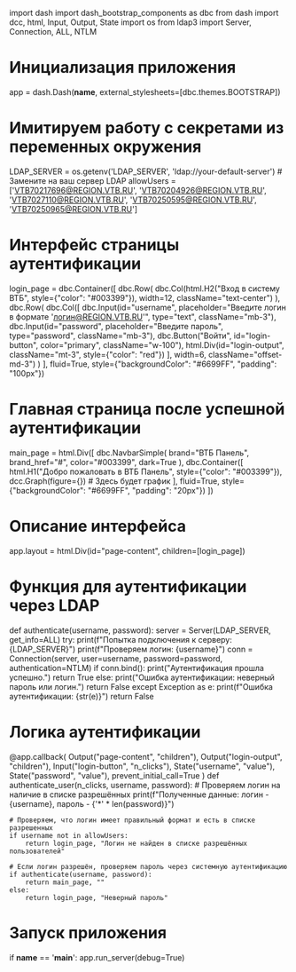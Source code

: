 import dash
import dash_bootstrap_components as dbc
from dash import dcc, html, Input, Output, State
import os
from ldap3 import Server, Connection, ALL, NTLM

# Инициализация приложения
app = dash.Dash(__name__, external_stylesheets=[dbc.themes.BOOTSTRAP])

# Имитируем работу с секретами из переменных окружения
LDAP_SERVER = os.getenv('LDAP_SERVER', 'ldap://your-default-server')  # Замените на ваш сервер LDAP
allowUsers = ['VTB70217696@REGION.VTB.RU', 'VTB70204926@REGION.VTB.RU', 'VTB7027110@REGION.VTB.RU', 'VTB70250595@REGION.VTB.RU', 'VTB70250965@REGION.VTB.RU']

# Интерфейс страницы аутентификации
login_page = dbc.Container([
    dbc.Row(
        dbc.Col(html.H2("Вход в систему ВТБ", style={"color": "#003399"}), width=12, className="text-center")
    ),
    dbc.Row(
        dbc.Col([
            dbc.Input(id="username", placeholder="Введите логин в формате 'логин@REGION.VTB.RU'", type="text", className="mb-3"),
            dbc.Input(id="password", placeholder="Введите пароль", type="password", className="mb-3"),
            dbc.Button("Войти", id="login-button", color="primary", className="w-100"),
            html.Div(id="login-output", className="mt-3", style={"color": "red"})
        ], width=6, className="offset-md-3")
    )
], fluid=True, style={"backgroundColor": "#6699FF", "padding": "100px"})

# Главная страница после успешной аутентификации
main_page = html.Div([
    dbc.NavbarSimple(
        brand="ВТБ Панель",
        brand_href="#",
        color="#003399",
        dark=True
    ),
    dbc.Container([
        html.H1("Добро пожаловать в ВТБ Панель", style={"color": "#003399"}),
        dcc.Graph(figure={})  # Здесь будет график
    ], fluid=True, style={"backgroundColor": "#6699FF", "padding": "20px"})
])

# Описание интерфейса
app.layout = html.Div(id="page-content", children=[login_page])

# Функция для аутентификации через LDAP
def authenticate(username, password):
    server = Server(LDAP_SERVER, get_info=ALL)
    try:
        print(f"Попытка подключения к серверу: {LDAP_SERVER}")
        print(f"Проверяем логин: {username}")
        conn = Connection(server, user=username, password=password, authentication=NTLM)
        if conn.bind():
            print("Аутентификация прошла успешно.")
            return True
        else:
            print("Ошибка аутентификации: неверный пароль или логин.")
            return False
    except Exception as e:
        print(f"Ошибка аутентификации: {str(e)}")
        return False

# Логика аутентификации
@app.callback(
    Output("page-content", "children"),
    Output("login-output", "children"),
    Input("login-button", "n_clicks"),
    State("username", "value"),
    State("password", "value"),
    prevent_initial_call=True
)
def authenticate_user(n_clicks, username, password):
    # Проверяем логин на наличие в списке разрешённых
    print(f"Полученные данные: логин - {username}, пароль - {'*' * len(password)}")

    # Проверяем, что логин имеет правильный формат и есть в списке разрешенных
    if username not in allowUsers:
        return login_page, "Логин не найден в списке разрешённых пользователей"

    # Если логин разрешён, проверяем пароль через системную аутентификацию
    if authenticate(username, password):
        return main_page, ""
    else:
        return login_page, "Неверный пароль"

# Запуск приложения
if __name__ == '__main__':
    app.run_server(debug=True)
